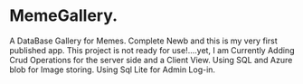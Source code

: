 # MemeGallery.
A DataBase Gallery for Memes.
Complete Newb and this is my very first published app.
This project is not ready for use!....yet, 
I am Currently Adding Crud Operations for the server side and a Client View.
Using SQL and Azure blob for Image storing. 
Using Sql Lite for Admin Log-in.

